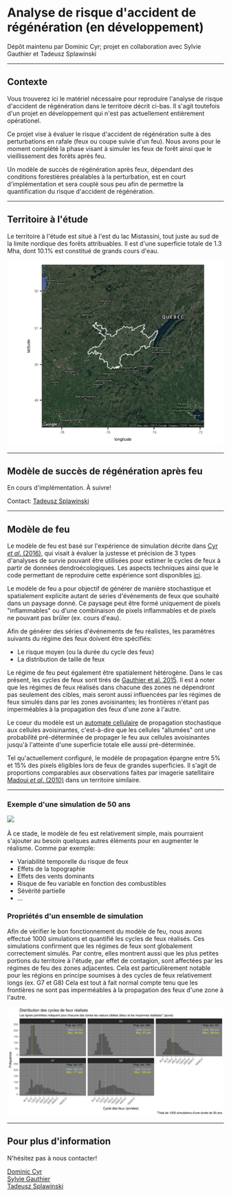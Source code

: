 # Analyse de risque d'accident de régénération (en développement)
Dépôt maintenu par Dominic Cyr; projet en collaboration avec Sylvie Gauthier et Tadeusz Splawinski  


-------



## Contexte

Vous trouverez ici le matériel nécessaire pour reproduire l'analyse de risque d'accident de régénération dans le territoire décrit ci-bas. Il s'agit toutefois d'un projet en développement qui n'est pas actuellement entièrement opérationel.

Ce projet vise à évaluer le risque d'accident de régénération suite à des perturbations en rafale (feux ou coupe suivie d'un feu). Nous avons pour le moment complété la phase visant à simuler les feux de forêt ainsi que le vieillissement des forêts après feu.

Un modèle de succès de régénération après feux, dépendant des conditions forestières préalables à la perturbation, est en court d'implémentation et sera couplé sous peu afin de permettre la quantification du risque d'accident de régénération.



------------


## Territoire à l'étude

Le territoire à l'étude est situé à l'est du lac Mistassini, tout juste au sud de la limite nordique des forêts attribuables. Il est d'une superficie totale de 1.3 Mha, dont 10.1% est constitué de grands cours d'eau. 


<img src="README_files/figure-html/unnamed-chunk-2-1.png" style="display: block; margin: auto;" />


------------


## Modèle de succès de régénération après feu

En cours d'implémentation. À suivre!

Contact: [Tadeusz Splawinski][7]

------------


## Modèle de feu

Le modèle de feu est basé sur l'expérience de simulation décrite dans [Cyr _et al_. (2016)][1], qui visait à évaluer la justesse et précision de 3 types d'analyses de survie pouvant être utilisées pour estimer le cycles de feux à partir de données dendroécologiques. Les aspects techniques ainsi que le code permettant de reproduire cette expérience sont disponibles [ici][2].

Le modèle de feu a pour objectif de générer de manière stochastique et spatialement explicite autant de séries d'événements de feux que souhaité dans un paysage donné. Ce paysage peut être formé uniquement de pixels "inflammables" ou d'une combinaison de pixels inflammables et de pixels ne pouvant pas brûler (ex. cours d'eau).

Afin de générer des séries d'événements de feu réalistes, les paramètres suivants du régime des feux doivent être spécifiés:

* Le risque moyen (ou la durée du cycle des feux)
* La distribution de taille de feux

Le régime de feu peut également être spatialement hétérogène. Dans le cas présent, les cycles de feux sont tirés de [Gauthier et al. 2015][8]. Il est à noter que les régimes de feux réalisés dans chacune des zones ne dépendront pas seulement des cibles, mais seront aussi influencées par les régimes de feux simulés dans par les zones avoisinantes; les frontières n'étant pas imperméables à la propagation des feux d'une zone à l'autre.

Le coeur du modèle est un [automate cellulaire][4] de propagation stochastique aux cellules avoisinantes, c'est-à-dire que les cellules "allumées" ont une probabilité pré-déterminée de propager le feu aux cellules avoisinantes jusqu'à l'atteinte d'une superficie totale elle aussi pré-déterminée.

Tel qu'actuellement configuré, le modèle de propagation épargne entre 5% et 15% des pixels éligibles lors de feux de grandes superficies. Il s'agit de proportions comparables aux observations faites par imagerie satellitaire [Madoui _et al_. (2010)][3] dans un territoire similaire.


------------


### Exemple d'une simulation de 50 ans

![](figures/tsfExample.gif)


À ce stade, le modèle de feu est relativement simple, mais pourraient s'ajouter au besoin quelques autres éléments pour en augmenter le réalisme. Comme par exemple:

* Variabilité temporelle du risque de feux
* Effets de la topographie
* Effets des vents dominants
* Risque de feu variable en fonction des combustibles
* Sévérité partielle
* ...

### Propriétés d'un ensemble de simulation

Afin de vérifier le bon fonctionnement du modèle de feu, nous avons effectué 1000 simulations et quantifié les cycles de feux réalisés. Ces simulations confirment que les régimes de feux sont globalement correctement simulés. Par contre, elles montrent aussi que les plus petites portions du territoire à l'étude, par effet de contagion, sont affectées par les régimes de feu des zones adjacentes. Cela est particulièrement notable pour les régions en principe soumises à des cycles de feux relativement longs (ex. G7 et G8) Cela est tout à fait normal compte tenu que les frontières ne sont pas imperméables à la propagation des feux d'une zone à l'autre.


![](figures/realizedFC.png)


-------------

## Pour plus d'information

N'hésitez pas à nous contacter!

[Dominic Cyr][5]  
[Sylvie Gauthier][6]  
[Tadeusz Splawinski][7]  


[1]: http://www.mdpi.com/1999-4907/7/7/131/html
[2]: https://github.com/dcyr/survFire
[3]: http://www.publish.csiro.au/wf/WF10049
[4]: https://fr.wikipedia.org/wiki/Automate_cellulaire
[5]: http://dominiccyr.ca
[6]: https://scf.rncan.gc.ca/employes/vue/sgauthie
[7]: http://www.cef-cfr.ca/index.php?n=Membres.TadeuszSplawinski
[8]: http://www.nrcresearchpress.com/doi/10.1139/cjfr-2014-0125#.WEHWNnUrLRY
